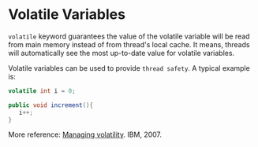 # Volatile Variables

`volatile` keyword guarantees the value of the volatile variable will be read from main memory instead of from thread's local cache. It means, threads will automatically see the most up-to-date value for volatile variables.

Volatile variables can be used to provide `thread safety`. A typical example is:

```java
volatile int i = 0;

public void increment(){
   i++;
}
```

More reference: [Managing volatility](https://www.ibm.com/developerworks/java/library/j-jtp06197/index.html). IBM, 2007.
